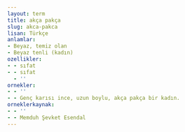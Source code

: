 ```yaml
---
layout: term
title: akça pakça
slug: akca-pakca
lisan: Türkçe
anlamlar:
- Beyaz, temiz olan
- Beyaz tenli (kadın)
ozellikler:
- - sıfat
- - sıfat
  - ''
ornekler:
- - ''
- - Genç karısı ince, uzun boylu, akça pakça bir kadın.
orneklerkaynak:
- - ''
- - Memduh Şevket Esendal
---
```

